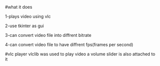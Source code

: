 #what it does

1-plays video using vlc

2-use tkinter as gui

3-can convert video file into diffrent bitrate

4-can convert video file to have diffrent fps(frames per second)

#vlc player
vlclib was used to play video a volume slider is also attached to it
